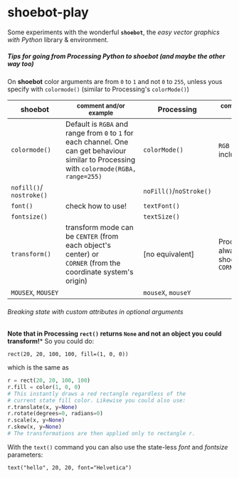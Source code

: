 # shoebot-play

Some experiments with the wonderful **`shoebot`**, the *easy vector graphics with Python* library & environment.

##### Tips for going from Processing Python to shoebot (and maybe the other way too)

On **shoebot** color arguments are from `0` to `1` and not `0` to `255`, unless yous specify with `colormode()` (similar to Processing's `colorMode()`)

| shoebot                  | <sub>comment and/or example</sub>                                                                                                           | Processing              | <sub>comment and/or example</sub>             |
| ------------------------ | ------------------------------------------------------------------------------------------------------------------------------------------- | ----------------------- | --------------------------------------------- |
| `colormode()`            | Default is `RGBA` and range from `0` to `1` for each channel. One can get behaviour similar to Processing with `colormode(RGBA, range=255)` | `colorMode()`           | `RGB` or `HSB` (both include alpha)           |
| `nofill()`/ `nostroke()` |                                                                                                                                             | `noFill()`/`noStroke()` |                                               |
| `font()`                 | check how to use!                                                                                                                           | `textFont()`            |                                               |
| `fontsize()`             |                                                                                                                                             | `textSize()`            |                                               |
| `transform()`            | transform mode can be `CENTER` (from each object's center) or `CORNER` (from the coordinate system's origin)                                | [no equivalent]         | Processing is alwayss like shoebot's `CORNER` |
| `MOUSEX`, `MOUSEY`       |                                                                                                                                             | `mouseX`, `mouseY`      |                                               |

###### Breaking state with custom attributes in optional arguments

**Note that in Processing `rect()` returns `None` and not an object you could transform!***
So you could do:

`rect(20, 20, 100, 100, fill=(1, 0, 0))`

which is the same as

```python
r = rect(20, 20, 100, 100)
r.fill = color(1, 0, 0)
# This instantly draws a red rectangle regardless of the
# current state fill color. Likewise you could also use:
r.translate(x, y=None)
r.rotate(degrees=0, radians=0)
r.scale(x, y=None)
r.skew(x, y=None)
# The transformations are then applied only to rectangle r.
```


With the `text()` command you can also use the state-less *font* and *fontsize* parameters:

`text("hello", 20, 20, font="Helvetica")`
